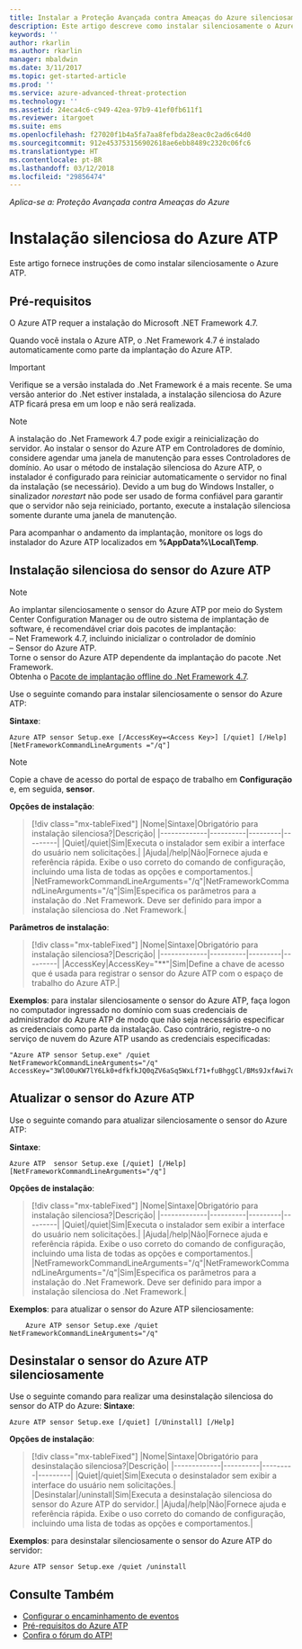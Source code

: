 ```yaml
---
title: Instalar a Proteção Avançada contra Ameaças do Azure silenciosamente | Microsoft Docs
description: Este artigo descreve como instalar silenciosamente o Azure ATP.
keywords: ''
author: rkarlin
ms.author: rkarlin
manager: mbaldwin
ms.date: 3/11/2017
ms.topic: get-started-article
ms.prod: ''
ms.service: azure-advanced-threat-protection
ms.technology: ''
ms.assetid: 24eca4c6-c949-42ea-97b9-41ef0fb611f1
ms.reviewer: itargoet
ms.suite: ems
ms.openlocfilehash: f27020f1b4a5fa7aa8fefbda28eac0c2ad6c64d0
ms.sourcegitcommit: 912e453753156902618ae6ebb8489c2320c06fc6
ms.translationtype: HT
ms.contentlocale: pt-BR
ms.lasthandoff: 03/12/2018
ms.locfileid: "29856474"
---
```

*Aplica-se a: Proteção Avançada contra Ameaças do Azure*


# <a name="azure-atp-silent-installation"></a>Instalação silenciosa do Azure ATP
Este artigo fornece instruções de como instalar silenciosamente o Azure ATP.

## <a name="prerequisites"></a>Pré-requisitos

O Azure ATP requer a instalação do Microsoft .NET Framework 4.7. 

Quando você instala o Azure ATP, o .Net Framework 4.7 é instalado automaticamente como parte da implantação do Azure ATP.

> [!IMPORTANT] 
> Verifique se a versão instalada do .Net Framework é a mais recente. Se uma versão anterior do .Net estiver instalada, a instalação silenciosa do Azure ATP ficará presa em um loop e não será realizada. 

> [!NOTE] 
> A instalação do .Net Framework 4.7 pode exigir a reinicialização do servidor. Ao instalar o sensor do Azure ATP em Controladores de domínio, considere agendar uma janela de manutenção para esses Controladores de domínio.
Ao usar o método de instalação silenciosa do Azure ATP, o instalador é configurado para reiniciar automaticamente o servidor no final da instalação (se necessário). Devido a um bug do Windows Installer, o sinalizador *norestart* não pode ser usado de forma confiável para garantir que o servidor não seja reiniciado, portanto, execute a instalação silenciosa somente durante uma janela de manutenção.

Para acompanhar o andamento da implantação, monitore os logs do instalador do Azure ATP localizados em **%AppData%\Local\Temp**.



## <a name="azure-atp-sensor-silent-installation"></a>Instalação silenciosa do sensor do Azure ATP

> [!NOTE]
> Ao implantar silenciosamente o sensor do Azure ATP por meio do System Center Configuration Manager ou de outro sistema de implantação de software, é recomendável criar dois pacotes de implantação:</br>– Net Framework 4.7, incluindo inicializar o controlador de domínio</br>– Sensor do Azure ATP. </br>Torne o sensor do Azure ATP dependente da implantação do pacote .Net Framework. </br>Obtenha o [Pacote de implantação offline do .Net Framework 4.7](https://www.microsoft.com/download/details.aspx?id=49982). 


Use o seguinte comando para instalar silenciosamente o sensor do Azure ATP:

**Sintaxe**:

    Azure ATP sensor Setup.exe [/AccessKey=<Access Key>] [/quiet] [/Help] [NetFrameworkCommandLineArguments ="/q"] 
   

> [!NOTE]
> Copie a chave de acesso do portal de espaço de trabalho em **Configuração** e, em seguida, **sensor**.


**Opções de instalação**:

> [!div class="mx-tableFixed"]
|Nome|Sintaxe|Obrigatório para instalação silenciosa?|Descrição|
|-------------|----------|---------|---------|
|Quiet|/quiet|Sim|Executa o instalador sem exibir a interface do usuário nem solicitações.|
|Ajuda|/help|Não|Fornece ajuda e referência rápida. Exibe o uso correto do comando de configuração, incluindo uma lista de todas as opções e comportamentos.|
|NetFrameworkCommandLineArguments="/q"|NetFrameworkCommandLineArguments="/q"|Sim|Especifica os parâmetros para a instalação do .Net Framework. Deve ser definido para impor a instalação silenciosa do .Net Framework.|

**Parâmetros de instalação**:

> [!div class="mx-tableFixed"]
|Nome|Sintaxe|Obrigatório para instalação silenciosa?|Descrição|
|-------------|----------|---------|---------|
|AccessKey|AccessKey="**"|Sim|Define a chave de acesso que é usada para registrar o sensor do Azure ATP com o espaço de trabalho do Azure ATP.|

**Exemplos**: para instalar silenciosamente o sensor do Azure ATP, faça logon no computador ingressado no domínio com suas credenciais de administrador do Azure ATP de modo que não seja necessário especificar as credenciais como parte da instalação. Caso contrário, registre-o no serviço de nuvem do Azure ATP usando as credenciais especificadas:

    "Azure ATP sensor Setup.exe" /quiet NetFrameworkCommandLineArguments="/q" 
    AccessKey="3WlO0uKW7lY6Lk0+dfkfkJQ0qZV6aSq5WxLf71+fuBhggCl/BMs9JxfAwi7oy9vYGviazUS1EPpzte7z8s4grw==" 
    

## <a name="update-the-azure-atp-sensor"></a>Atualizar o sensor do Azure ATP

Use o seguinte comando para atualizar silenciosamente o sensor do Azure ATP:

**Sintaxe**:

    Azure ATP  sensor Setup.exe [/quiet] [/Help] [NetFrameworkCommandLineArguments="/q"]


**Opções de instalação**:

> [!div class="mx-tableFixed"]
|Nome|Sintaxe|Obrigatório para instalação silenciosa?|Descrição|
|-------------|----------|---------|---------|
|Quiet|/quiet|Sim|Executa o instalador sem exibir a interface do usuário nem solicitações.|
|Ajuda|/help|Não|Fornece ajuda e referência rápida. Exibe o uso correto do comando de configuração, incluindo uma lista de todas as opções e comportamentos.|
|NetFrameworkCommandLineArguments="/q"|NetFrameworkCommandLineArguments="/q"|Sim|Especifica os parâmetros para a instalação do .Net Framework. Deve ser definido para impor a instalação silenciosa do .Net Framework.|


**Exemplos**: para atualizar o sensor do Azure ATP silenciosamente:

        Azure ATP sensor Setup.exe /quiet NetFrameworkCommandLineArguments="/q"

## <a name="uninstall-the-azure-atp-sensor-silently"></a>Desinstalar o sensor do Azure ATP silenciosamente

Use o seguinte comando para realizar uma desinstalação silenciosa do sensor do ATP do Azure: **Sintaxe**:

    Azure ATP sensor Setup.exe [/quiet] [/Uninstall] [/Help]
    
**Opções de instalação**:

> [!div class="mx-tableFixed"]
|Nome|Sintaxe|Obrigatório para desinstalação silenciosa?|Descrição|
|-------------|----------|---------|---------|
|Quiet|/quiet|Sim|Executa o desinstalador sem exibir a interface do usuário nem solicitações.|
|Desinstalar|/uninstall|Sim|Executa a desinstalação silenciosa do sensor do Azure ATP do servidor.|
|Ajuda|/help|Não|Fornece ajuda e referência rápida. Exibe o uso correto do comando de configuração, incluindo uma lista de todas as opções e comportamentos.|

**Exemplos**: para desinstalar silenciosamente o sensor do Azure ATP do servidor:


    Azure ATP sensor Setup.exe /quiet /uninstall
    



## <a name="see-also"></a>Consulte Também

- [Configurar o encaminhamento de eventos](configure-event-forwarding.md)
- [Pré-requisitos do Azure ATP](atp-prerequisites.md)
- [Confira o fórum do ATP!](https://aka.ms/azureatpcommunity)